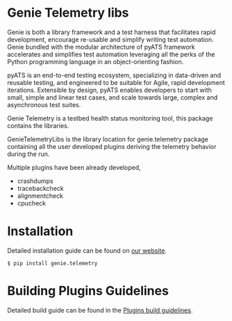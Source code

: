 # Genie Telemetry libs

Genie is both a library framework and a test harness that facilitates rapid
development, encourage re-usable and simplify writing test automation. Genie
bundled with the modular architecture of pyATS framework accelerates and
simplifies test automation leveraging all the perks of the Python programming
language in an object-orienting fashion.

pyATS is an end-to-end testing ecosystem, specializing in data-driven and
reusable testing, and engineered to be suitable for Agile, rapid development
iterations. Extensible by design, pyATS enables developers to start with small,
simple and linear test cases, and scale towards large, complex and asynchronous
test suites.

Genie Telemetry is a testbed health status monitoring tool, this package
contains the libraries.

[Cisco Devnet]: https://developer.cisco.com/

GenieTelemetryLibs is the library location for genie.telemetry package containing
all the user developed plugins deriving the telemetry behavior during the run.

Multiple plugins have been already developed,

* crashdumps
* tracebackcheck
* alignmentcheck
* cpucheck

# Installation

Detailed installation guide can be found on [our website].

[our website]: https://developer.cisco.com/site/pyats/

```
$ pip install genie.telemetry
```

# Building Plugins Guidelines

Detailed build guide can be found in the [Plugins build guidelines](BUILD.md).